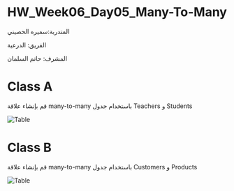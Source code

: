 # HW_Week06_Day05_Many-To-Many
المتدربة:سميره الحصيني 

الفريق: الدرعية 

المشرف: حاتم السلمان
# Class A
قم بإنشاء علاقة many-to-many باستخدام جدول Teachers و Students 


![Table](https://uc1974686d6dae5dfe28dd83b23a.previews.dropboxusercontent.com/p/thumb/ABKQyUn-CNNRpArO9VuKgTufsFPYXF_v9C55QC8JXrefOtos6O4CEgO-SQ7Pno6KNhydNBxO-upPNLOrYl2XGv38Uzl3VzUW3XFZxcd4NmeB6icX_BhpReobNQaB0islfQf5OONKBMGISR60N9XYyHr_KSMSwBw8740_NWLFHbxy0zydDT4J03XN6Eb-fDp416Fv2dH-Tpi02PbGjo6OylLvVmSA35i7pgLn3qE3XPkBjSOCa6OL7MikjQS8vOFjkJTt1L1HAS25DqgSTViHt0vZw4e6B_rcdA4WcFG7IVDI6_Ug04Lh107p5lw5VmaHPxC-vBkAbGlW86-0kN0mPNvebBxano6ystBAzvDm-M7BfkFSVp3G4K_555wBk5C4L1edrO9DkIG2nrOc9YhIAoUafrv9ofRGR8ifqAozzD3s_A/p.png)

# Class B

قم بإنشاء علاقة many-to-many باستخدام جدول Customers و Products

![Table](https://uc86a7d58364ec1589a96e0f5c1d.previews.dropboxusercontent.com/p/thumb/ABKLh1_yF_ab35risW4KhJNuZxQrWJk63x0kazBqHAFRdVNj_KP2udnwkMNTiDnvYnew2U3UjLWJhOJyu-1sggf-369HdK8vAvOU9nMk1EME4rRKIn7zRGySNL1nlzWMjR_iW8JRP7cgCJuUKC6aTm6X1dchUH0WA2LxFg3S2FPwZ8ROXwLWgae2O1wMXkcGeKUEmug9d65omGd-k_mtjSx-Ssx3rc28avlRApos5HC6YZcAMVaymUrP8jdpKDShr1PWXROvTLGHnxAl1dIdPetxOhVwt2Lur6S3Gv7kLxXo0P8qsR0eqbCpUGNAipS1PPR-5AW1VjKnTGLr9xSKa0y1D74ViJeK-XDZBpweTbOARZnPqm-z1yHcGlAbGtJ82-9yBeUnHEEi43o9M0uUjV4H/p.png)
